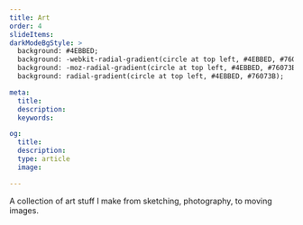 ```yaml
---
title: Art
order: 4
slideItems:
darkModeBgStyle: >
  background: #4EBBED;
  background: -webkit-radial-gradient(circle at top left, #4EBBED, #76073B);
  background: -moz-radial-gradient(circle at top left, #4EBBED, #76073B);
  background: radial-gradient(circle at top left, #4EBBED, #76073B);

meta:
  title:
  description:
  keywords:

og:
  title:
  description:
  type: article
  image:

---
```


A collection of art stuff I make from sketching, photography, to moving images.
